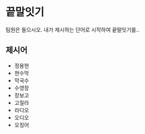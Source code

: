# 끝말잇기

팀원은 들으시오. 내가 제시하는 단어로 시작하여 끝말잇기를..



## 제시어

- 정용현
- 현수막
- 막국수
- 수영장
- 장보고
- 고질라
- 라디오
- 오디오
- 오징어

